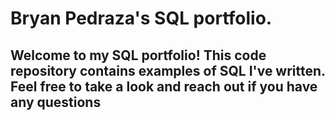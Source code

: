 # Bryan Pedraza's SQL portfolio.
## Welcome to my SQL portfolio! This code repository contains examples of SQL I've written. Feel free to take a look and reach out if you have any questions 
